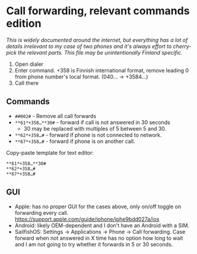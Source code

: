 # Call forwarding, relevant commands edition

*This is widely documented around the internet, but everything has a lot
 of details irrelevant to my case of two phones and it's always effort to
 cherry-pick the relevant parts. This file may be unintentionally Finland
 specific.*

1. Open dialer
2. Enter command. +358 is Finnish international format, remove leading 0 from
   phone number's local format. (040… → +3584…)
3. Call there

## Commands

* `##002#` - Remove all call forwards
* `**61*+358…**30#` - forward if call is not answered in 30 seconds
  * 30 may be replaced with multiples of 5 between 5 and 30.
* `**62*+358…#` - forward if phone is not connected to network.
* `**67*+358…#` - forward if phone is on another call.

Copy-paste template for text editor:

```
**61*+358…**30#
**62*+358…#
**67*+358…#
```

## GUI

* Apple: has no proper GUI for the cases above, only on/off toggle on forwarding
  every call. https://support.apple.com/guide/iphone/iphe9bdd027a/ios
* Android: likely OEM-dependent and I don't have an Android with a SIM.
* SailfishOS: Settings → Applications → Phone → Call forwarding. Case forward when
  not answered in X time has no option how long to wait and I am not going to try
  whether it forwards in 5 or 30 seconds.
